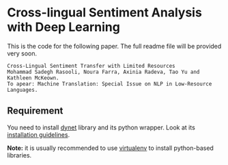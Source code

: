 # Cross-lingual Sentiment Analysis with Deep Learning

This is the code for the following paper. The full readme file will be provided very soon.
```
Cross-Lingual Sentiment Transfer with Limited Resources
Mohammad Sadegh Rasooli, Noura Farra, Axinia Radeva, Tao Yu and Kathleen McKeown.
To apear: Machine Translation: Special Issue on NLP in Low-Resource Languages.
```

## Requirement
You need to install [dynet](https://github.com/clab/dynet) library and its python wrapper. Look at its [installation guidelines](http://dynet.readthedocs.io/en/latest/python.html). 

__Note:__ it is usually recommended to use [virtualenv](https://virtualenv.pypa.io/en/stable/) to install python-based libraries.


